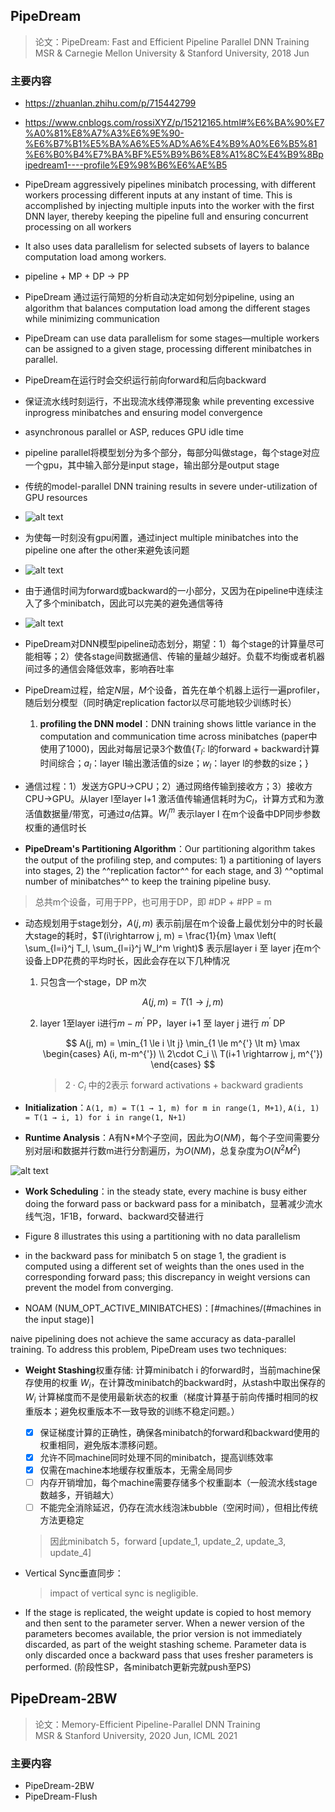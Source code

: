 ## PipeDream
> 论文：PipeDream: Fast and Efficient Pipeline Parallel DNN Training  
> MSR & Carnegie Mellon University & Stanford University, 2018 Jun

### 主要内容
- https://zhuanlan.zhihu.com/p/715442799
- https://www.cnblogs.com/rossiXYZ/p/15212165.html#%E6%BA%90%E7%A0%81%E8%A7%A3%E6%9E%90-%E6%B7%B1%E5%BA%A6%E5%AD%A6%E4%B9%A0%E6%B5%81%E6%B0%B4%E7%BA%BF%E5%B9%B6%E8%A1%8C%E4%B9%8Bpipedream1----profile%E9%98%B6%E6%AE%B5
- PipeDream aggressively pipelines minibatch processing, with different workers processing different inputs at any instant of time. This is accomplished by injecting multiple inputs into the worker with the first DNN layer, thereby keeping the pipeline full and ensuring concurrent processing on all workers  
- It also uses data parallelism for selected subsets of layers to balance computation load among workers.
- pipeline + MP + DP → PP
- PipeDream 通过运行简短的分析自动决定如何划分pipeline, using an algorithm that balances computation load among the different stages while minimizing communication
- PipeDream can use data parallelism for some stages—multiple workers can be assigned to a given stage, processing different minibatches in parallel.
- PipeDream在运行时会交织运行前向forward和后向backward
- 保证流水线时刻运行，不出现流水线停滞现象 while preventing excessive inprogress minibatches and ensuring model convergence
- asynchronous parallel or ASP, reduces GPU idle time
- pipeline parallel将模型划分为多个部分，每部分叫做stage，每个stage对应一个gpu，其中输入部分是input stage，输出部分是output stage
- 传统的model-parallel DNN training results in severe under-utilization of GPU resources
- ![alt text](1750254727335.jpg)
- 为使每一时刻没有gpu闲置，通过inject multiple minibatches into the pipeline one after the other来避免该问题
- ![alt text](image-1.png)
- 由于通信时间为forward或backward的一小部分，又因为在pipeline中连续注入了多个minibatch，因此可以完美的避免通信等待
- ![alt text](image-2.png)
- PipeDream对DNN模型pipeline动态划分，期望：1）每个stage的计算量尽可能相等；2）使各stage间数据通信、传输的量越少越好。负载不均衡或者机器间过多的通信会降低效率，影响吞吐率

- PipeDream过程，给定$N$层，$M$个设备，首先在单个机器上运行一遍profiler，随后划分模型（同时确定replication factor以尽可能地较少训练时长）
    1. **profiling the DNN model**：DNN training shows little variance in the computation and communication time across minibatches (paper中使用了1000)，因此对每层记录3个数值{$T_l$: l的forward + backward计算时间综合；$a_l$：layer l输出激活值的size；$w_l$：layer l的参数的size；}
- 通信过程：1）发送方GPU→CPU；2）通过网络传输到接收方；3）接收方CPU→GPU。从layer l至layer l+1 激活值传输通信耗时为$C_l$，计算方式和为激活值数据量/带宽，可通过$a_l$估算。$W_l^m$ 表示layer l 在m个设备中DP同步参数权重的通信时长
- **PipeDream's Partitioning Algorithm**：Our partitioning algorithm takes the output of the profiling step, and computes: 1) a partitioning of layers into stages, 2) the ^^replication factor^^ for each stage, and 3) ^^optimal number of minibatches^^ to keep the training pipeline busy.
> 总共m个设备，可用于PP，也可用于DP，即 #DP + #PP = m
- 动态规划用于stage划分，$A(j, m)$ 表示前j层在m个设备上最优划分中的时长最大stage的耗时，$T(i\rightarrow j, m) = \frac{1}{m} \max \left( \sum_{l=i}^j T_l, \sum_{l=i}^j W_l^m \right)$ 表示层layer i 至 layer j在m个设备上DP花费的平均时长，因此会存在以下几种情况
    1. 只包含一个stage，DP m次

        $$
        A(j, m) = T(1\rightarrow j, m)
        $$

    2. layer 1至layer i进行$m-m^{'}$ PP，layer i+1 至 layer j 进行 $m^{'}$ DP

        $$
        A(j, m) = \min_{1 \le i \lt j} \min_{1 \le m^{'} \lt m} \max \begin{cases}
            A(i, m-m^{'}) \\
            2\cdot C_i \\
            T(i+1 \rightarrow j, m^{'})
        \end{cases}
        $$

        > $2\cdot C_i$ 中的2表示 forward activations + backward gradients

- **Initialization**：`A(1, m) = T(1 → 1, m) for m in range(1, M+1)`, `A(i, 1) = T(1 → i, 1) for i in range(1, N+1)`
- **Runtime Analysis**：A有N*M个子空间，因此为$O(NM)$，每个子空间需要分别对层i和数据并行数m进行分割遍历，为$O(NM)$，总复杂度为$O(N^2M^2)$

![alt text](1750254779090.jpg)

- **Work Scheduling**：in the steady state, every machine is busy either doing the forward pass or backward pass for a minibatch，显著减少流水线气泡，1F1B，forward、backward交替进行
- Figure 8 illustrates this using a partitioning with no data parallelism

- in the backward pass for minibatch 5 on stage 1, the gradient is computed using a different set of weights than the ones used in the corresponding forward pass; this discrepancy in weight versions can prevent the model from converging.

- NOAM (NUM_OPT_ACTIVE_MINIBATCHES)：$\lceil \#\text{machines}/(\#\text{machines in the input stage}) \rceil$

naive pipelining does not achieve the same accuracy as data-parallel training. To address this problem, PipeDream uses two techniques:

- **Weight Stashing**权重存储: 计算minibatch i 的forward时，当前machine保存使用的权重 $W_i$，在计算改minibatch的backward时，从stash中取出保存的 $W_i$ 计算梯度而不是使用最新状态的权重（梯度计算基于前向传播时相同的权重版本；避免权重版本不一致导致的训练不稳定问题。）

    - [x] 保证梯度计算的正确性，确保各minibatch的forward和backward使用的权重相同，避免版本漂移问题。
    - [x] 允许不同machine同时处理不同的minibatch，提高训练效率
    - [x] 仅需在machine本地缓存权重版本，无需全局同步
    - [ ] 内存开销增加，每个machine需要存储多个权重副本（一般流水线stage数越多，开销越大）
    - [ ] 不能完全消除延迟，仍存在流水线泡沫bubble（空闲时间），但相比传统方法更稳定
    > 因此minibatch 5，forward [update_1, update_2, update_3, update_4]

- Vertical Sync垂直同步：

    > impact of vertical sync is negligible.

- If the stage is replicated, the weight update is copied to host memory and then sent to the parameter server. When a newer version of the parameters becomes available, the prior version is not immediately discarded, as part of the weight stashing scheme. Parameter data is only discarded once a backward pass that uses fresher parameters is performed. (阶段性SP，各minibatch更新完就push至PS)

## PipeDream-2BW
> 论文：Memory-Efficient Pipeline-Parallel DNN Training  
> MSR & Stanford University, 2020 Jun, ICML 2021

### 主要内容
- PipeDream-2BW
- PipeDream-Flush 